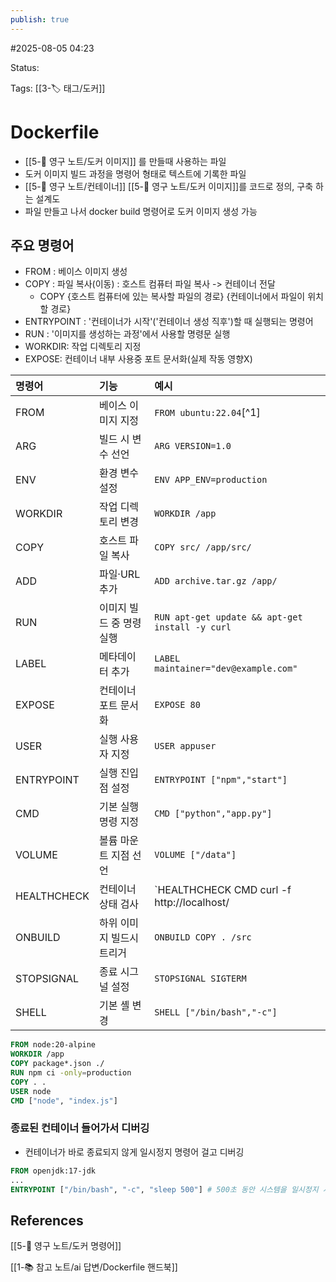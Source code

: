```yaml
---
publish: true
---
```

#2025-08-05 04:23

Status: 

Tags: [[3-🏷️ 태그/도커]]

# Dockerfile
- [[5-💎 영구 노트/도커 이미지]] 를 만들때 사용하는 파일
- 도커 이미지 빌드 과정을 명령어 형태로 텍스트에 기록한 파일
- [[5-💎 영구 노트/컨테이너]] [[5-💎 영구 노트/도커 이미지]]를 코드로 정의, 구축 하는 설계도
- 파일 만들고 나서 docker build 명령어로 도커 이미지 생성 가능
## 주요 명령어
- FROM : 베이스 이미지 생성
- COPY : 파일 복사(이동) : 호스트 컴퓨터 파일 복사 -> 컨테이너 전달
	- COPY {호스트 컴퓨터에 있는 복사할 파일의 경로} {컨테이너에서 파일이 위치할 경로}
- ENTRYPOINT : '컨테이너가 시작'('컨테이너 생성 직후')할 때 실행되는 명령어
- RUN : '이미지를 생성하는 과정'에서 사용할 명령문 실행 
- WORKDIR: 작업 디렉토리 지정
- EXPOSE: 컨테이너 내부 사용중 포트 문서화(실제 작동 영향X)

| 명령어         | 기능             | 예시                                              |
| :---------- | :------------- | :---------------------------------------------- |
| FROM        | 베이스 이미지 지정     | `FROM ubuntu:22.04`[^1]                         |
| ARG         | 빌드 시 변수 선언     | `ARG VERSION=1.0`                               |
| ENV         | 환경 변수 설정       | `ENV APP_ENV=production`                        |
| WORKDIR     | 작업 디렉토리 변경     | `WORKDIR /app`                                  |
| COPY        | 호스트 파일 복사      | `COPY src/ /app/src/`                           |
| ADD         | 파일·URL 추가      | `ADD archive.tar.gz /app/`                      |
| RUN         | 이미지 빌드 중 명령 실행 | `RUN apt-get update && apt-get install -y curl` |
| LABEL       | 메타데이터 추가       | `LABEL maintainer="dev@example.com"`            |
| EXPOSE      | 컨테이너 포트 문서화    | `EXPOSE 80`                                     |
| USER        | 실행 사용자 지정      | `USER appuser`                                  |
| ENTRYPOINT  | 실행 진입점 설정      | `ENTRYPOINT ["npm","start"]`                    |
| CMD         | 기본 실행 명령 지정    | `CMD ["python","app.py"]`                       |
| VOLUME      | 볼륨 마운트 지점 선언   | `VOLUME ["/data"]`                              |
| HEALTHCHECK | 컨테이너 상태 검사     | `HEALTHCHECK CMD curl -f http://localhost/      |
| ONBUILD     | 하위 이미지 빌드시 트리거 | `ONBUILD COPY . /src`                           |
| STOPSIGNAL  | 종료 시그널 설정      | `STOPSIGNAL SIGTERM`                            |
| SHELL       | 기본 셸 변경        | `SHELL ["/bin/bash","-c"]`                      |
```dockerfile
FROM node:20-alpine
WORKDIR /app
COPY package*.json ./
RUN npm ci -only=production
COPY . . 
USER node
CMD ["node", "index.js"]
```

### 종료된 컨테이너 들어가서 디버깅
- 컨테이너가 바로 종료되지 않게 일시정지 명령어 걸고 디버깅
```dockerfile 
FROM openjdk:17-jdk 
...
ENTRYPOINT ["/bin/bash", "-c", "sleep 500"] # 500초 동안 시스템을 일시정지 시키는 명령어
```

## References
[[5-💎 영구 노트/도커 명령어]]

[[1-📚 참고 노트/ai 답변/Dockerfile 핸드북]]